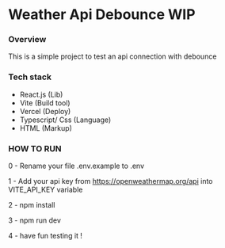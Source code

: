# Weather Api Debounce WIP

### Overview
<p>This is a simple project to test an api connection with debounce</p>

### Tech stack 
- React.js (Lib)
- Vite (Build tool)
- Vercel (Deploy)
- Typescript/ Css (Language)
- HTML (Markup)

### HOW TO RUN
0 - Rename your file .env.example to .env

1 - Add your api key from https://openweathermap.org/api into VITE_API_KEY variable

2 - npm install

3 - npm run dev

4 - have fun testing it !
